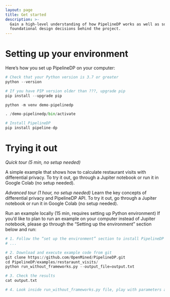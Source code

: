 ```yaml
---
layout: page
title: Get started
description: >-
  Gain a high-level understanding of how PipelineDP works as well as some of the
  foundational design decisions behind the project.
---
```


# Setting up your environment
Here’s how you set up PipelineDP on your computer:

```python
# Check that your Python version is 3.7 or greater
python --version

# If you have PIP version older than ???, upgrade pip
pip install --upgrade pip

python -m venv demo-pipelinedp

. /demo-pipelinedp/bin/activate

# Install PipelineDP
pip install pipeline-dp
```

# Trying it out
*Quick tour (5 min, no setup needed)*

A simple example that shows how to calculate restaurant visits with differential privacy. 
To try it out, go through a Jupiter notebook or run it in Google Colab (no setup needed).

*Advanced tour (1 hour, no setup needed)*
Learn the key concepts of differential privacy and PipelineDP API. 
To try it out, go through a Jupiter notebook or run it in Google Colab (no setup needed).

Run an example locally (15 min, requires setting up Python environment)
If you’d like to plan to run an example on your computer instead of Jupiter notebook, please go through the “Setting up the environment” section below and run:

```python
# 1. Follow the “set up the environment” section to install PipelineDP
# ...

# 2. Download and execute example code from git
git clone https://github.com/OpenMined/PipelineDP.git
cd PipelineDP/examples/restaraunt_visits/
python run_without_frameworks.py --output_file=output.txt

# 3. Check the results 
cat output.txt

# 4. Look inside run_without_frameworks.py file, play with parameters and metrics
```


